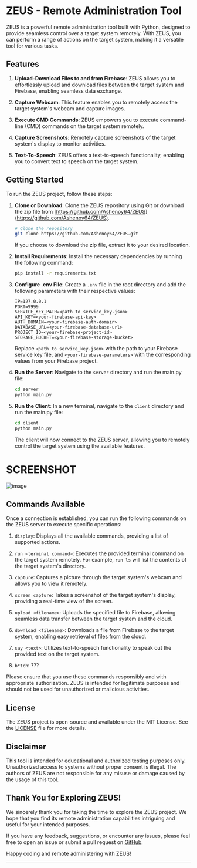 # ZEUS - Remote Administration Tool

ZEUS is a powerful remote administration tool built with Python, designed to provide seamless control over a target system remotely. With ZEUS, you can perform a range of actions on the target system, making it a versatile tool for various tasks.

## Features

1. **Upload-Download Files to and from Firebase**: ZEUS allows you to effortlessly upload and download files between the target system and Firebase, enabling seamless data exchange.

2. **Capture Webcam**: This feature enables you to remotely access the target system's webcam and capture images.

3. **Execute CMD Commands**: ZEUS empowers you to execute command-line (CMD) commands on the target system remotely.

4. **Capture Screenshots**: Remotely capture screenshots of the target system's display to monitor activities.

5. **Text-To-Speech**: ZEUS offers a text-to-speech functionality, enabling you to convert text to speech on the target system.



## Getting Started

To run the ZEUS project, follow these steps:

1. **Clone or Download**: Clone the ZEUS repository using Git or download the zip file from [https://github.com/Ashenoy64/ZEUS](https://github.com/Ashenoy64/ZEUS).

   ```bash
   # Clone the repository
   git clone https://github.com/Ashenoy64/ZEUS.git
   ```

   If you choose to download the zip file, extract it to your desired location.

2. **Install Requirements**: Install the necessary dependencies by running the following command:

   ```bash
   pip install -r requirements.txt
   ```

3. **Configure .env File**: Create a `.env` file in the root directory and add the following parameters with their respective values:

   ```
   IP=127.0.0.1
   PORT=9999
   SERVICE_KEY_PATH=<path to service_key.json>
   API_KEY=<your-firebase-api-key>
   AUTH_DOMAIN=<your-firebase-auth-domain>
   DATABASE_URL=<your-firebase-database-url>
   PROJECT_ID=<your-firebase-project-id>
   STORAGE_BUCKET=<your-firebase-storage-bucket>
   ```

   Replace `<path to service_key.json>` with the path to your Firebase service key file, and `<your-firebase-parameters>` with the corresponding values from your Firebase project.

4. **Run the Server**: Navigate to the `server` directory and run the main.py file:

   ```bash
   cd server
   python main.py
   ```

5. **Run the Client**: In a new terminal, navigate to the `client` directory and run the main.py file:

   ```bash
   cd client
   python main.py
   ```

   The client will now connect to the ZEUS server, allowing you to remotely control the target system using the available features.

# SCREENSHOT
![image](https://user-images.githubusercontent.com/85382114/178546746-c0968e39-f111-41b7-983a-6025b564cb78.png)


## Commands Available

Once a connection is established, you can run the following commands on the ZEUS server to execute specific operations:

1. `display`: Displays all the available commands, providing a list of supported actions.

2. `run <terminal command>`: Executes the provided terminal command on the target system remotely. For example, `run ls` will list the contents of the target system's directory.

3. `capture`: Captures a picture through the target system's webcam and allows you to view it remotely.

4. `screen capture`: Takes a screenshot of the target system's display, providing a real-time view of the screen.

5. `upload <filename>`: Uploads the specified file to Firebase, allowing seamless data transfer between the target system and the cloud.

6. `download <filename>`: Downloads a file from Firebase to the target system, enabling easy retrieval of files from the cloud.

7. `say <text>`: Utilizes text-to-speech functionality to speak out the provided text on the target system.

8. `b*tch`: ???

Please ensure that you use these commands responsibly and with appropriate authorization. ZEUS is intended for legitimate purposes and should not be used for unauthorized or malicious activities.


## License

The ZEUS project is open-source and available under the MIT License. See the [LICENSE](LICENSE) file for more details.

## Disclaimer

This tool is intended for educational and authorized testing purposes only. Unauthorized access to systems without proper consent is illegal. The authors of ZEUS are not responsible for any misuse or damage caused by the usage of this tool.

## Thank You for Exploring ZEUS!

We sincerely thank you for taking the time to explore the ZEUS project. We hope that you find its remote administration capabilities intriguing and useful for your intended purposes.

If you have any feedback, suggestions, or encounter any issues, please feel free to open an issue or submit a pull request on [GitHub](https://github.com/Ashenoy64/ZEUS).

Happy coding and remote administering with ZEUS!

---
